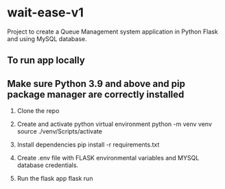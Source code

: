 # wait-ease-v1
Project to create a Queue Management system application in Python Flask and using MySQL database.

## To run app locally
## Make sure Python 3.9 and above and pip package manager are correctly installed

1. Clone the repo

2. Create and activate python virtual environment
    python -m venv venv
    source ./venv/Scripts/activate

3. Install dependencies
    pip install -r requirements.txt

4. Create .env file with FLASK environmental variables and MYSQL database credentials.

5. Run the flask app
    flask run

